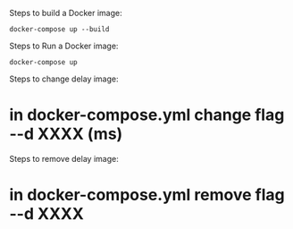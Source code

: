 Steps to build a Docker image:

    docker-compose up --build

Steps to Run a Docker image:

    docker-compose up

Steps to change delay image:

# in docker-compose.yml change flag --d XXXX (ms)

Steps to remove delay image:

# in docker-compose.yml remove flag --d XXXX